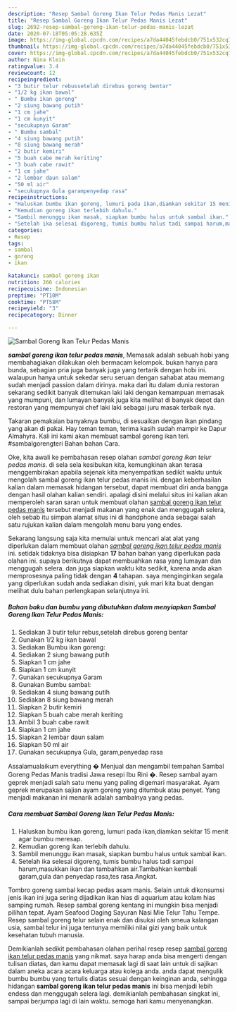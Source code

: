 ```yaml
---
description: "Resep Sambal Goreng Ikan Telur Pedas Manis Lezat"
title: "Resep Sambal Goreng Ikan Telur Pedas Manis Lezat"
slug: 2692-resep-sambal-goreng-ikan-telur-pedas-manis-lezat
date: 2020-07-18T05:05:28.635Z
image: https://img-global.cpcdn.com/recipes/a7da44045febdcb0/751x532cq70/sambal-goreng-ikan-telur-pedas-manis-foto-resep-utama.jpg
thumbnail: https://img-global.cpcdn.com/recipes/a7da44045febdcb0/751x532cq70/sambal-goreng-ikan-telur-pedas-manis-foto-resep-utama.jpg
cover: https://img-global.cpcdn.com/recipes/a7da44045febdcb0/751x532cq70/sambal-goreng-ikan-telur-pedas-manis-foto-resep-utama.jpg
author: Nina Klein
ratingvalue: 3.4
reviewcount: 12
recipeingredient:
- "3 butir telur rebussetelah direbus goreng bentar"
- "1/2 kg ikan bawal"
- " Bumbu ikan goreng"
- "2 siung bawang putih"
- "1 cm jahe"
- "1 cm kunyit"
- "secukupnya Garam"
- " Bumbu sambal"
- "4 siung bawang putih"
- "8 siung bawang merah"
- "2 butir kemiri"
- "5 buah cabe merah keriting"
- "3 buah cabe rawit"
- "1 cm jahe"
- "2 lembar daun salam"
- "50 ml air"
- "secukupnya Gula garampenyedap rasa"
recipeinstructions:
- "Haluskan bumbu ikan goreng, lumuri pada ikan,diamkan sekitar 15 menit agar bumbu meresap."
- "Kemudian goreng ikan terlebih dahulu."
- "Sambil menunggu ikan masak, siapkan bumbu halus untuk sambal ikan."
- "Setelah ika selesai digoreng, tumis bumbu halus tadi sampai harum,masukkan ikan dan tambahkan air.Tambahkan kembali garam,gula dan penyedap rasa,tes rasa.Angkat."
categories:
- Resep
tags:
- sambal
- goreng
- ikan

katakunci: sambal goreng ikan 
nutrition: 266 calories
recipecuisine: Indonesian
preptime: "PT10M"
cooktime: "PT58M"
recipeyield: "3"
recipecategory: Dinner

---
```



![Sambal Goreng Ikan Telur Pedas Manis](https://img-global.cpcdn.com/recipes/a7da44045febdcb0/751x532cq70/sambal-goreng-ikan-telur-pedas-manis-foto-resep-utama.jpg)

<b><i>sambal goreng ikan telur pedas manis</i></b>, Memasak adalah sebuah hobi yang membahagiakan dilakukan oleh bermacam kelompok. bukan hanya para bunda, sebagian pria juga banyak juga yang tertarik dengan hobi ini. walaupun hanya untuk sekedar seru seruan dengan sahabat atau memang sudah menjadi passion dalam dirinya. maka dari itu dalam dunia restoran sekarang sedikit banyak ditemukan laki laki dengan kemampuan memasak yang mumpuni, dan lumayan banyak juga kita melihat di banyak depot dan restoran yang mempunyai chef laki laki sebagai juru masak terbaik nya.

Takaran pemakaian banyaknya bumbu, di sesuaikan dengan ikan pindang yang akan di pakai. Hay teman teman, terima kasih sudah mampir ke Dapur Almahyra. Kali ini kami akan membuat sambal goreng ikan teri. #sambalgorengteri Bahan bahan Cara.

Oke, kita awali ke pembahasan resep olahan <i>sambal goreng ikan telur pedas manis</i>. di sela sela kesibukan kita, kemungkinan akan terasa menggembirakan apabila sejenak kita menyempatkan sedikit waktu untuk mengolah sambal goreng ikan telur pedas manis ini. dengan keberhasilan kalian dalam memasak hidangan tersebut, dapat membuat diri anda bangga dengan hasil olahan kalian sendiri. apalagi disini melalui situs ini kalian akan memperoleh saran saran untuk membuat olahan <u>sambal goreng ikan telur pedas manis</u> tersebut menjadi makanan yang enak dan menggugah selera, oleh sebab itu simpan alamat situs ini di handphone anda sebagai salah satu rujukan kalian dalam mengolah menu baru yang endes.


Sekarang langsung saja kita memulai untuk mencari alat alat yang diperlukan dalam membuat olahan <u><i>sambal goreng ikan telur pedas manis</i></u> ini. setidak tidaknya bisa disiapkan <b>17</b> bahan bahan yang diperlukan pada olahan ini. supaya berikutnya dapat membuahkan rasa yang lumayan dan menggugah selera. dan juga siapkan waktu kita sedikit, karena anda akan memprosesnya paling tidak dengan <b>4</b> tahapan. saya menginginkan segala yang diperlukan sudah anda sediakan disini, yuk mari kita buat dengan melihat dulu bahan perlengkapan selanjutnya ini.

<!--inarticleads1-->

##### Bahan baku dan bumbu yang dibutuhkan dalam menyiapkan Sambal Goreng Ikan Telur Pedas Manis:

1. Sediakan 3 butir telur rebus,setelah direbus goreng bentar
1. Gunakan 1/2 kg ikan bawal
1. Sediakan  Bumbu ikan goreng:
1. Sediakan 2 siung bawang putih
1. Siapkan 1 cm jahe
1. Siapkan 1 cm kunyit
1. Gunakan secukupnya Garam
1. Gunakan  Bumbu sambal:
1. Sediakan 4 siung bawang putih
1. Sediakan 8 siung bawang merah
1. Siapkan 2 butir kemiri
1. Siapkan 5 buah cabe merah keriting
1. Ambil 3 buah cabe rawit
1. Siapkan 1 cm jahe
1. Siapkan 2 lembar daun salam
1. Siapkan 50 ml air
1. Gunakan secukupnya Gula, garam,penyedap rasa


Assalamualaikum everything � Menjual dan mengambil tempahan Sambal Goreng Pedas Manis tradisi Jawa resepi Ibu Rini �. Resep sambal ayam geprek menjadi salah satu menu yang paling digemari masyarakat. Ayam geprek merupakan sajian ayam goreng yang ditumbuk atau penyet. Yang menjadi makanan ini menarik adalah sambalnya yang pedas. 

<!--inarticleads2-->

##### Cara membuat Sambal Goreng Ikan Telur Pedas Manis:

1. Haluskan bumbu ikan goreng, lumuri pada ikan,diamkan sekitar 15 menit agar bumbu meresap.
1. Kemudian goreng ikan terlebih dahulu.
1. Sambil menunggu ikan masak, siapkan bumbu halus untuk sambal ikan.
1. Setelah ika selesai digoreng, tumis bumbu halus tadi sampai harum,masukkan ikan dan tambahkan air.Tambahkan kembali garam,gula dan penyedap rasa,tes rasa.Angkat.


Tombro goreng sambal kecap pedas asam manis. Selain untuk dikonsumsi jenis ikan ini juga sering dijadikan ikan hias di aquarium atau kolam hias samping rumah. Resep sambal goreng kentang ini mungkin bisa menjadi pilihan tepat. Ayam Seafood Daging Sayuran Nasi Mie Telur Tahu Tempe. Resep sambal goreng telur selain enak dan disukai oleh smeua kalangan usia, sambal telur ini juga tentunya memiliki nilai gizi yang baik untuk kesehatan tubuh manusia. 

Demikianlah sedikit pembahasan olahan perihal resep resep <u>sambal goreng ikan telur pedas manis</u> yang nikmat. saya harap anda bisa mengerti dengan tulisan diatas, dan kamu dapat memasak lagi di saat lain untuk di sajikan dalam aneka acara acara keluarga atau kolega anda. anda dapat mengulik bumbu bumbu yang tertulis diatas sesuai dengan keinginan anda, sehingga hidangan <b>sambal goreng ikan telur pedas manis</b> ini bisa menjadi lebih endess dan menggugah selera lagi. demikianlah pembahasan singkat ini, sampai berjumpa lagi di lain waktu. semoga hari kamu menyenangkan.
